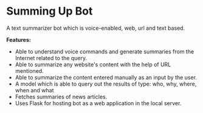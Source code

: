 # Summing Up Bot

A text summarizer bot which is voice-enabled, web, url and text based.

**Features:**
* Able to understand voice commands and generate summaries from the Internet related to the query.
* Able to summarize any website's content with the help of URL mentioned.
* Able to summarize the content entered manually as an input by the user.
* A model which is able to query out the results of type: who, why, where, when and what
* Fetches summaries of news articles.
* Uses Flask for hosting bot as a web application in the local server.
